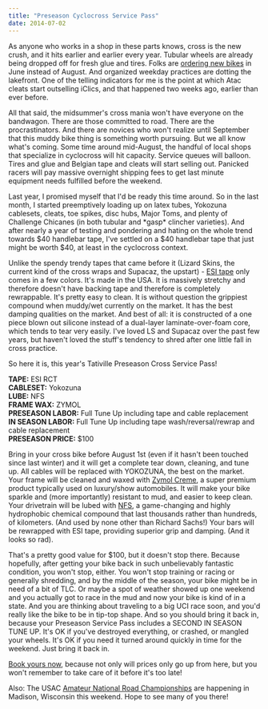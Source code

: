 ```yaml
---
title: "Preseason Cyclocross Service Pass"
date: 2014-07-02
---
```


As anyone who works in a shop in these parts knows, cross is the new crush, and it hits earlier and earlier every year. Tubular wheels are already being dropped off for fresh glue and tires. Folks are [ordering new bikes](http://taticycles.com/p/522) in June instead of August. And organized weekday practices are dotting the lakefront. One of the telling indicators for me is the point at which Atac cleats start outselling iClics, and that happened two weeks ago, earlier than ever before.

All that said, the midsummer's cross mania won't have everyone on the bandwagon. There are those committed to road. There are the procrastinators. And there are novices who won't realize until September that this muddy bike thing is something worth pursuing. But we all know what's coming. Some time around mid-August, the handful of local shops that specialize in cyclocross will hit capacity. Service queues will balloon. Tires and glue and Belgian tape and cleats will start selling out. Panicked racers will pay massive overnight shipping fees to get last minute equipment needs fulfilled before the weekend.

Last year, I promised myself that I'd be ready this time around. So in the last month, I started preemptively loading up on latex tubes, Yokozuna cablesets, cleats, toe spikes, disc hubs, Major Toms, and plenty of Challenge Chicanes (in both tubular and \*gasp\* clincher varieties). And after nearly a year of testing and pondering and hating on the whole trend towards \$40 handlebar tape, I've settled on a \$40 handlebar tape that just might be worth \$40, at least in the cyclocross context.

Unlike the spendy trendy tapes that came before it (Lizard Skins, the current kind of the cross wraps and Supacaz, the upstart) - [ESI tape](http://www.esigrips.com/Silicone_Road_Grips.htm) only comes in a few colors. It's made in the USA. It is massively stretchy and therefore doesn't have backing tape and therefore is completely rewrappable. It's pretty easy to clean. It is without question the grippiest compound when muddy/wet currently on the market. It has the best damping qualities on the market. And best of all: it is constructed of a one piece blown out silicone instead of a dual-layer laminate-over-foam core, which tends to tear very easily. I've loved LS and Supacaz over the past few years, but haven't loved the stuff's tendency to shred after one little fall in cross practice.

So here it is, this year's Tativille Preseason Cross Service Pass!

**TAPE:** ESI RCT  
**CABLESET:** Yokozuna  
**LUBE:** NFS  
**FRAME WAX:** ZYMOL  
**PRESEASON LABOR:** Full Tune Up including tape and cable replacement  
**IN SEASON LABOR:** Full Tune Up including tape wash/reversal/rewrap and cable replacement  
**PRESEASON PRICE:** \$100  

Bring in your cross bike before August 1st (even if it hasn't been touched since last winter) and it will get a complete tear down, cleaning, and tune up. All cables will be replaced with YOKOZUNA, the best on the market. Your frame will be cleaned and waxed with [Zymol Creme](http://www.youtube.com/watch?v=7TPptoZMToc), a super premium product typically used on luxury/show automobiles. It will make your bike sparkle and (more importantly) resistant to mud, and easier to keep clean. Your drivetrain will be lubed with [NFS](http://www.bikerumor.com/2014/04/21/found-nix-frix-shun-bicycle-chain-lube-made-for-real-ballers/), a game-changing and highly hydrophobic chemical compound that last thousands rather than hundreds, of kilometers. (And used by none other than Richard Sachs!) Your bars will be rewrapped with ESI tape, providing superior grip and damping. (And it looks so rad).

That's a pretty good value for \$100, but it doesn't stop there. Because hopefully, after getting your bike back in such unbelievably fantastic condition, you won't stop, either. You won't stop training or racing or generally shredding, and by the middle of the season, your bike might be in need of a bit of TLC. Or maybe a spot of weather showed up one weekend and you actually got to race in the mud and now your bike is kind of in a state. And you are thinking about traveling to a big UCI race soon, and you'd really like the bike to be in tip-top shape. And so you should bring it back in, because your Preseason Service Pass includes a SECOND IN SEASON TUNE UP. It's OK if you've destroyed everything, or crashed, or mangled your wheels. It's OK if you need it turned around quickly in time for the weekend. Just bring it back in.

[Book yours now](mailto:service@taticycles.com), because not only will prices only go up from here, but you won't remember to take care of it before it's too late!

Also: The USAC [Amateur National Road Championships](http://www.usacycling.org/2014/amateur-road-para-nationals) are happening in Madison, Wisconsin this weekend. Hope to see many of you there!
